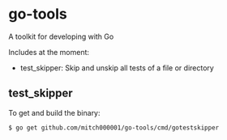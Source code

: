 go-tools
========

A toolkit for developing with Go

Includes at the moment:
* test_skipper: Skip and unskip all tests of a file or directory

## test_skipper
To get and build the binary:
```bash
$ go get github.com/mitch000001/go-tools/cmd/gotestskipper
```

